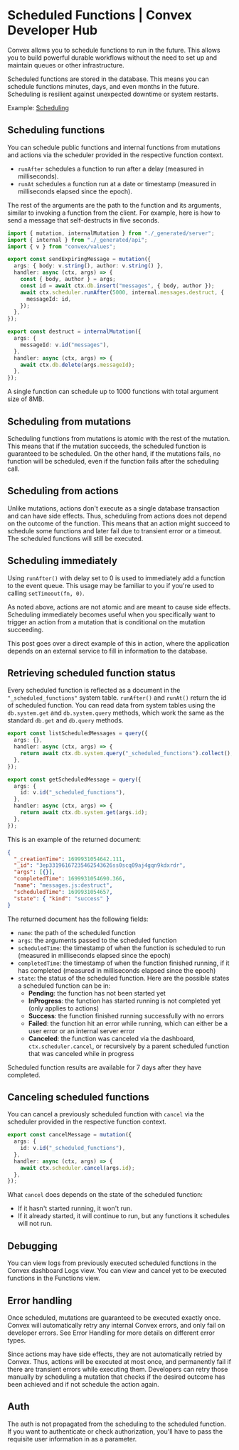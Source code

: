 # Scheduled Functions | Convex Developer Hub

Convex allows you to schedule functions to run in the future. This allows you to build powerful durable workflows without the need to set up and maintain queues or other infrastructure.

Scheduled functions are stored in the database. This means you can schedule functions minutes, days, and even months in the future. Scheduling is resilient against unexpected downtime or system restarts.

Example: [Scheduling](https://github.com/get-convex/convex-demos/tree/main/scheduling)

## Scheduling functions

You can schedule public functions and internal functions from mutations and actions via the scheduler provided in the respective function context.

- `runAfter` schedules a function to run after a delay (measured in milliseconds).
- `runAt` schedules a function run at a date or timestamp (measured in milliseconds elapsed since the epoch).

The rest of the arguments are the path to the function and its arguments, similar to invoking a function from the client. For example, here is how to send a message that self-destructs in five seconds.

```typescript
import { mutation, internalMutation } from "./_generated/server";
import { internal } from "./_generated/api";
import { v } from "convex/values";

export const sendExpiringMessage = mutation({
  args: { body: v.string(), author: v.string() },
  handler: async (ctx, args) => {
    const { body, author } = args;
    const id = await ctx.db.insert("messages", { body, author });
    await ctx.scheduler.runAfter(5000, internal.messages.destruct, {
      messageId: id,
    });
  },
});

export const destruct = internalMutation({
  args: {
    messageId: v.id("messages"),
  },
  handler: async (ctx, args) => {
    await ctx.db.delete(args.messageId);
  },
});
```

A single function can schedule up to 1000 functions with total argument size of 8MB.

## Scheduling from mutations

Scheduling functions from mutations is atomic with the rest of the mutation. This means that if the mutation succeeds, the scheduled function is guaranteed to be scheduled. On the other hand, if the mutations fails, no function will be scheduled, even if the function fails after the scheduling call.

## Scheduling from actions

Unlike mutations, actions don't execute as a single database transaction and can have side effects. Thus, scheduling from actions does not depend on the outcome of the function. This means that an action might succeed to schedule some functions and later fail due to transient error or a timeout. The scheduled functions will still be executed.

## Scheduling immediately

Using `runAfter()` with delay set to 0 is used to immediately add a function to the event queue. This usage may be familiar to you if you're used to calling `setTimeout(fn, 0)`.

As noted above, actions are not atomic and are meant to cause side effects. Scheduling immediately becomes useful when you specifically want to trigger an action from a mutation that is conditional on the mutation succeeding.

This post goes over a direct example of this in action, where the application depends on an external service to fill in information to the database.

## Retrieving scheduled function status

Every scheduled function is reflected as a document in the `"_scheduled_functions"` system table. `runAfter()` and `runAt()` return the id of scheduled function. You can read data from system tables using the `db.system.get` and `db.system.query` methods, which work the same as the standard `db.get` and `db.query` methods.

```typescript
export const listScheduledMessages = query({
  args: {},
  handler: async (ctx, args) => {
    return await ctx.db.system.query("_scheduled_functions").collect();
  },
});

export const getScheduledMessage = query({
  args: {
    id: v.id("_scheduled_functions"),
  },
  handler: async (ctx, args) => {
    return await ctx.db.system.get(args.id);
  },
});
```

This is an example of the returned document:

```json
{
  "_creationTime": 1699931054642.111,
  "_id": "3ep33196167235462543626ss0scq09aj4gqn9kdxrdr",
  "args": [{}],
  "completedTime": 1699931054690.366,
  "name": "messages.js:destruct",
  "scheduledTime": 1699931054657,
  "state": { "kind": "success" }
}
```

The returned document has the following fields:

- `name`: the path of the scheduled function
- `args`: the arguments passed to the scheduled function
- `scheduledTime`: the timestamp of when the function is scheduled to run (measured in milliseconds elapsed since the epoch)
- `completedTime`: the timestamp of when the function finished running, if it has completed (measured in milliseconds elapsed since the epoch)
- `state`: the status of the scheduled function. Here are the possible states a scheduled function can be in:
  - **Pending**: the function has not been started yet
  - **InProgress**: the function has started running is not completed yet (only applies to actions)
  - **Success**: the function finished running successfully with no errors
  - **Failed**: the function hit an error while running, which can either be a user error or an internal server error
  - **Canceled**: the function was canceled via the dashboard, `ctx.scheduler.cancel`, or recursively by a parent scheduled function that was canceled while in progress

Scheduled function results are available for 7 days after they have completed.

## Canceling scheduled functions

You can cancel a previously scheduled function with `cancel` via the scheduler provided in the respective function context.

```typescript
export const cancelMessage = mutation({
  args: {
    id: v.id("_scheduled_functions"),
  },
  handler: async (ctx, args) => {
    await ctx.scheduler.cancel(args.id);
  },
});
```

What `cancel` does depends on the state of the scheduled function:

- If it hasn't started running, it won't run.
- If it already started, it will continue to run, but any functions it schedules will not run.

## Debugging

You can view logs from previously executed scheduled functions in the Convex dashboard Logs view. You can view and cancel yet to be executed functions in the Functions view.

## Error handling

Once scheduled, mutations are guaranteed to be executed exactly once. Convex will automatically retry any internal Convex errors, and only fail on developer errors. See Error Handling for more details on different error types.

Since actions may have side effects, they are not automatically retried by Convex. Thus, actions will be executed at most once, and permanently fail if there are transient errors while executing them. Developers can retry those manually by scheduling a mutation that checks if the desired outcome has been achieved and if not schedule the action again.

## Auth

The auth is not propagated from the scheduling to the scheduled function. If you want to authenticate or check authorization, you'll have to pass the requisite user information in as a parameter.
